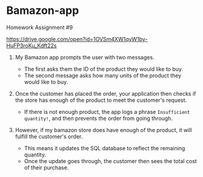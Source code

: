 # Bamazon-app
Homework Assignment #9

https://drive.google.com/open?id=1OVSm4XW1qyW1by-HuFP3roKu_Kdft22s

1. My Bamazon app prompts the user with two messages.

   * The first asks them the ID of the product they would like to buy.
   * The second message asks how many units of the product they would like to buy.

2. Once the customer has placed the order, your application then checks if the store has          enough of the product to meet the customer's request.

   * If there is not enough product, the app logs a phrase `Insufficient quantity!`, and then prevents the order from going through.

3. However, if my bamazon store does have enough of the product, it will fulfill the              customer's order.
   * This means it updates the SQL database to reflect the remaining quantity.
   * Once the update goes through, the customer then sees the total cost of their purchase.
